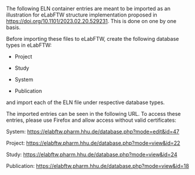 The following ELN container entries are meant to be imported as an illustration for eLabFTW structure implementation proposed in https://doi.org/10.1101/2023.02.20.529231. This is done on one by one basis.



Before importing these files to eLabFTW, create the following database types in eLabFTW:

- Project

- Study

- System

- Publication

and import each of the ELN file under respective database types.



The imported entries can be seen in the following URL. To access these entries, please use Firefox and allow  access without valid certificates:



System: https://elabftw.pharm.hhu.de/database.php?mode=edit&id=47

Project: https://elabftw.pharm.hhu.de/database.php?mode=view&id=22

Study: https://elabftw.pharm.hhu.de/database.php?mode=view&id=24

Publication: https://elabftw.pharm.hhu.de/database.php?mode=view&id=18
